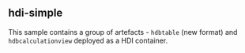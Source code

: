 ## hdi-simple

This sample contains a group of artefacts - `hdbtable` (new format) and `hdbcalculationview` deployed as a HDI container.
